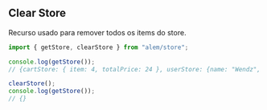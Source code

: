 ## Clear Store

Recurso usado para remover todos os items do store.

```ts
import { getStore, clearStore } from "alem/store";

console.log(getStore());
// {cartStore: { item: 4, totalPrice: 24 }, userStore: {name: "Wendz", ...}}

clearStore();
console.log(getStore());
// {}
```
